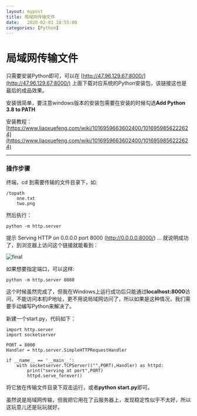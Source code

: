 ```yaml
---
layout: mypost
title: 局域网传输文件
date:   2020-02-01 18:55:00
categories: [Python]
---
```


# 局域网传输文件

只需要安装Python即可，可以在 [http://47.96.129.67:8000/](http://47.96.129.67:8000/) 上面下载对应系统的Python安装包，该链接这也是最后的成品效果。

安装很简单，要注意windows版本的安装包需要在安装的时候勾选**Add Python 3.8 to PATH**

安装教程：[https://www.liaoxuefeng.com/wiki/1016959663602400/1016959856222624](https://www.liaoxuefeng.com/wiki/1016959663602400/1016959856222624)



---

### 操作步骤

终端，cd 到需要传输的文件目录下，如:

```
/topath
	one.txt
	two.png
```

然后执行：

```
python -m http.server
```

提示 Serving HTTP on 0.0.0.0 port 8000 (http://0.0.0.0:8000/) ... 就说明成功了，到浏览器上访问这个链接就能看到：

![final](final.jpg)

如果想要指定端口，可以这样:

```
python -m http.server 8080
```

这个时候虽然完成了，但我在Windows上运行成功后只能通过**localhost:8000**访问，不能访问本机IP地址，更不用说局域网访问了，所以如果是这种情况，我们需要手动编写Python来解决了。

新建一个start.py，代码如下：

```
import http.server
import socketserver

PORT = 8000
Handler = http.server.SimpleHTTPRequestHandler

if __name__ == '__main__':
    with socketserver.TCPServer(("",PORT),Handler) as httpd:
        print("serving at port",PORT)
        httpd.serve_forever()
```

将它放在传输文件目录下双击运行，或者**python start.py**即可。



虽然说是局域网传输，但我把它用在了云服务器上，发现稳定性似乎不太好，所以这玩意儿还是玩玩就好。